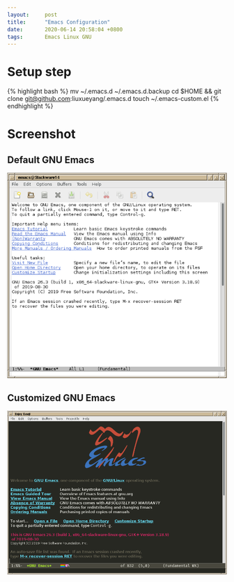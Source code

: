 ```yaml
---
layout:		post
title:		"Emacs Configuration"
date:		2020-06-14 20:58:04 +0800
tags:		Emacs Linux GNU
---
```


# Setup step

{% highlight bash %}
mv ~/.emacs.d ~/.emacs.d.backup
cd $HOME && git clone git@github.com:liuxueyang/.emacs.d
touch ~/.emacs-custom.el
{% endhighlight %}

# Screenshot

## Default GNU Emacs

![Default Emacs Screenshot](/assets/2020-06-14_emacs_scrot.png)

## Customized GNU Emacs

![Customized Emacs Screenshot](/assets/2020-06-14_customized_emacs_scrot.png)
